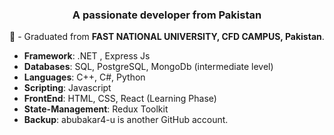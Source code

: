 
<h3 align="center">A passionate developer from Pakistan</h3>

💬 - Graduated from **FAST NATIONAL UNIVERSITY, CFD CAMPUS, Pakistan**.
 - **Framework**: .NET , Express Js
 - **Databases**: SQL, PostgreSQL, MongoDb (intermediate level) 
 - **Languages**: C++, C#, Python
 - **Scripting**: Javascript
 - **FrontEnd**: HTML, CSS, React (Learning Phase)
 - **State-Management**: Redux Toolkit
 - **Backup**: abubakar4-u is another GitHub account. 
